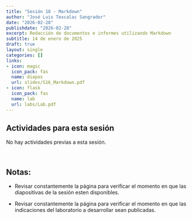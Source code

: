 ```yaml
---
title: "Sesión 18 - Markdown"
author: "José Luis Texcalac Sangrador"
date: "2026-02-28"
publishdate: "2026-02-28"
excerpt: Redacción de documentos e informes utilizando Markdown
subtitle: 14 de enero de 2025
draft: true
layout: single
categories: []
links:
- icon: magic
  icon_pack: fas
  name: diapos
  url: slides/S16_Markdown.pdf
- icon: flask
  icon_pack: fas
  name: lab
  url: labs/Lab.pdf
---
```


## Actividades para esta sesión 

No hay actividades previas a esta sesión.

&nbsp;

## Notas:

* Revisar constantemente la página para verificar el momento en que las 
diapositivas de la sesión esten disponibles.

* Revisar constantemente la página para verificar el momento en que las 
indicaciones del laboratorio a desarrollar sean publicadas.

&nbsp;
